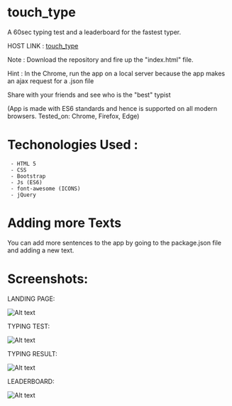  # touch_type


A 60sec typing test and a leaderboard for the fastest typer.

HOST LINK : <a href="http://touchtype.bitballoon.com/">touch_type</a>

Note : Download the repository and fire up the "index.html" file.

Hint : In the Chrome, run the app on a local server because the app makes an ajax request for a .json file

Share with your friends and see who is the "best" typist

(App is made with ES6 standards and hence is supported on all modern browsers. Tested_on: Chrome, Firefox, Edge)


# Techonologies Used :

     - HTML 5
     - CSS
     - Bootstrap
     - Js (ES6)
     - font-awesome (ICONS)
     - jQuery
     
# Adding more Texts

You can add more sentences to the app by going to the package.json file and adding a new text.

# Screenshots:

LANDING PAGE:

![Alt text](https://github.com/divyankkarolia97/touch_type/blob/master/SCREENSHOTS/LandingPage.PNG "Landing Page")

TYPING TEST:


![Alt text](https://github.com/divyankkarolia97/touch_type/blob/master/SCREENSHOTS/TypingTest.PNG "Typing Test")

TYPING RESULT:

![Alt text](https://github.com/divyankkarolia97/touch_type/blob/master/SCREENSHOTS/TypingResult.PNG "Typing Result")

LEADERBOARD:

![Alt text](https://github.com/divyankkarolia97/touch_type/blob/master/SCREENSHOTS/Leaderboard.PNG "LeaderBoard")
